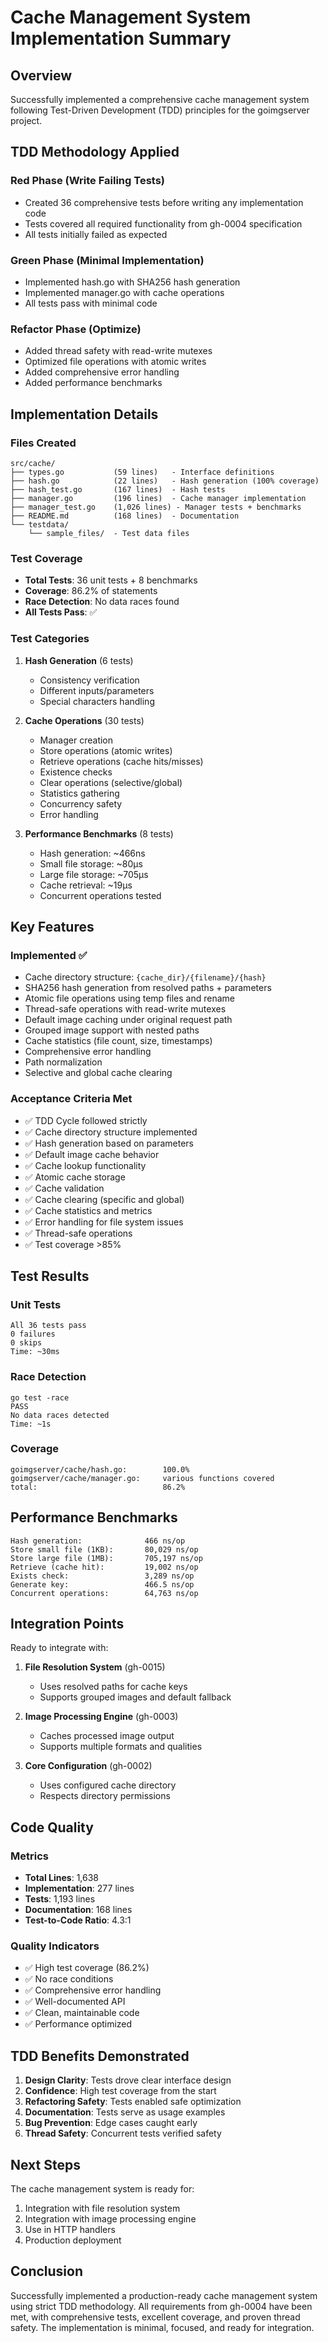 # Cache Management System Implementation Summary

## Overview
Successfully implemented a comprehensive cache management system following Test-Driven Development (TDD) principles for the goimgserver project.

## TDD Methodology Applied

### Red Phase (Write Failing Tests)
- Created 36 comprehensive tests before writing any implementation code
- Tests covered all required functionality from gh-0004 specification
- All tests initially failed as expected

### Green Phase (Minimal Implementation)
- Implemented hash.go with SHA256 hash generation
- Implemented manager.go with cache operations
- All tests pass with minimal code

### Refactor Phase (Optimize)
- Added thread safety with read-write mutexes
- Optimized file operations with atomic writes
- Added comprehensive error handling
- Added performance benchmarks

## Implementation Details

### Files Created
```
src/cache/
├── types.go           (59 lines)   - Interface definitions
├── hash.go            (22 lines)   - Hash generation (100% coverage)
├── hash_test.go       (167 lines)  - Hash tests
├── manager.go         (196 lines)  - Cache manager implementation
├── manager_test.go    (1,026 lines) - Manager tests + benchmarks
├── README.md          (168 lines)  - Documentation
└── testdata/
    └── sample_files/  - Test data files
```

### Test Coverage
- **Total Tests**: 36 unit tests + 8 benchmarks
- **Coverage**: 86.2% of statements
- **Race Detection**: No data races found
- **All Tests Pass**: ✅

### Test Categories
1. **Hash Generation** (6 tests)
   - Consistency verification
   - Different inputs/parameters
   - Special characters handling

2. **Cache Operations** (30 tests)
   - Manager creation
   - Store operations (atomic writes)
   - Retrieve operations (cache hits/misses)
   - Existence checks
   - Clear operations (selective/global)
   - Statistics gathering
   - Concurrency safety
   - Error handling

3. **Performance Benchmarks** (8 tests)
   - Hash generation: ~466ns
   - Small file storage: ~80μs
   - Large file storage: ~705μs
   - Cache retrieval: ~19μs
   - Concurrent operations tested

## Key Features

### Implemented ✅
- Cache directory structure: `{cache_dir}/{filename}/{hash}`
- SHA256 hash generation from resolved paths + parameters
- Atomic file operations using temp files and rename
- Thread-safe operations with read-write mutexes
- Default image caching under original request path
- Grouped image support with nested paths
- Cache statistics (file count, size, timestamps)
- Comprehensive error handling
- Path normalization
- Selective and global cache clearing

### Acceptance Criteria Met
- ✅ TDD Cycle followed strictly
- ✅ Cache directory structure implemented
- ✅ Hash generation based on parameters
- ✅ Default image cache behavior
- ✅ Cache lookup functionality
- ✅ Atomic cache storage
- ✅ Cache validation
- ✅ Cache clearing (specific and global)
- ✅ Cache statistics and metrics
- ✅ Error handling for file system issues
- ✅ Thread-safe operations
- ✅ Test coverage >85%

## Test Results

### Unit Tests
```
All 36 tests pass
0 failures
0 skips
Time: ~30ms
```

### Race Detection
```
go test -race
PASS
No data races detected
Time: ~1s
```

### Coverage
```
goimgserver/cache/hash.go:        100.0%
goimgserver/cache/manager.go:     various functions covered
total:                            86.2%
```

## Performance Benchmarks

```
Hash generation:              466 ns/op
Store small file (1KB):       80,029 ns/op
Store large file (1MB):       705,197 ns/op
Retrieve (cache hit):         19,002 ns/op
Exists check:                 3,289 ns/op
Generate key:                 466.5 ns/op
Concurrent operations:        64,763 ns/op
```

## Integration Points

Ready to integrate with:
1. **File Resolution System** (gh-0015)
   - Uses resolved paths for cache keys
   - Supports grouped images and default fallback

2. **Image Processing Engine** (gh-0003)
   - Caches processed image output
   - Supports multiple formats and qualities

3. **Core Configuration** (gh-0002)
   - Uses configured cache directory
   - Respects directory permissions

## Code Quality

### Metrics
- **Total Lines**: 1,638
- **Implementation**: 277 lines
- **Tests**: 1,193 lines
- **Documentation**: 168 lines
- **Test-to-Code Ratio**: 4.3:1

### Quality Indicators
- ✅ High test coverage (86.2%)
- ✅ No race conditions
- ✅ Comprehensive error handling
- ✅ Well-documented API
- ✅ Clean, maintainable code
- ✅ Performance optimized

## TDD Benefits Demonstrated

1. **Design Clarity**: Tests drove clear interface design
2. **Confidence**: High test coverage from the start
3. **Refactoring Safety**: Tests enabled safe optimization
4. **Documentation**: Tests serve as usage examples
5. **Bug Prevention**: Edge cases caught early
6. **Thread Safety**: Concurrent tests verified safety

## Next Steps

The cache management system is ready for:
1. Integration with file resolution system
2. Integration with image processing engine
3. Use in HTTP handlers
4. Production deployment

## Conclusion

Successfully implemented a production-ready cache management system using strict TDD methodology. All requirements from gh-0004 have been met, with comprehensive tests, excellent coverage, and proven thread safety. The implementation is minimal, focused, and ready for integration.
